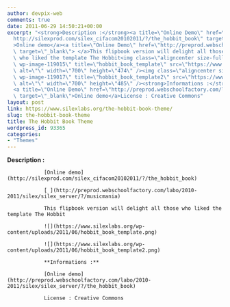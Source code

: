 ```yaml
---
author: devpix-web
comments: true
date: 2011-06-29 14:50:21+00:00
excerpt: "<strong>Description :</strong><a title=\"Online Demo\" href=\"\
  http://silexprod.com/silex_cifacom20102011/?/the_hobbit_book\" target=\"_blank\"\
  >Online demo</a><a title=\"Online Demo\" href=\"http://preprod.webschoolfactory.com/labo/2010-2011/silex/silex_server/?/musicmania\"\
  \ target=\"_blank\"> </a>This flipbook version will delight all those\
  \ who liked the template The Hobbit<img class=\"aligncenter size-full\
  \ wp-image-119015\" title=\"hobbit_book_template\" src=\"https://www.silexlabs.org/wp-content/uploads/2011/06/hobbit_book_template.png\"\
  \ alt=\"\" width=\"700\" height=\"474\" /><img class=\"aligncenter size-full\
  \ wp-image-119017\" title=\"hobbit_book_template2\" src=\"https://www.silexlabs.org/wp-content/uploads/2011/06/hobbit_book_template2.png\"\
  \ alt=\"\" width=\"700\" height=\"485\" /><strong>Informations :</strong>\
  <a title=\"Online Demo\" href=\"http://preprod.webschoolfactory.com/labo/2010-2011/silex/silex_server/?/the_hobbit_book\"\
  \ target=\"_blank\">Online demo</a>License : Creative Commons"
layout: post
link: https://www.silexlabs.org/the-hobbit-book-theme/
slug: the-hobbit-book-theme
title: The Hobbit Book Theme
wordpress_id: 93365
categories:
- "Themes"
---
```


**Description :**

				[Online demo](http://silexprod.com/silex_cifacom20102011/?/the_hobbit_book)

				[ ](http://preprod.webschoolfactory.com/labo/2010-2011/silex/silex_server/?/musicmania)

				This flipbook version will delight all those who liked the template The Hobbit

				![](https://www.silexlabs.org/wp-content/uploads/2011/06/hobbit_book_template.png)

				![](https://www.silexlabs.org/wp-content/uploads/2011/06/hobbit_book_template2.png)

				**Informations :**

				[Online demo](http://preprod.webschoolfactory.com/labo/2010-2011/silex/silex_server/?/the_hobbit_book)

				License : Creative Commons
